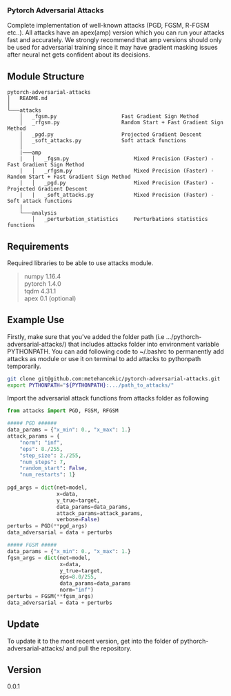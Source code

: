 ### Pytorch Adversarial Attacks #

Complete implementation of well-known attacks (PGD, FGSM, R-FGSM etc..). All attacks have an apex(amp) version which you can run your attacks fast and accurately. We strongly recommend that amp versions should only be used for adversarial training since it may have gradient masking issues after neural net gets confident about its decisions. 


## Module Structure #

```
pytorch-adversarial-attacks
│   README.md
│
└───attacks
    │   _fgsm.py                     Fast Gradient Sign Method
    │   _rfgsm.py                    Random Start + Fast Gradient Sign Method
    │   _pgd.py                      Projected Gradient Descent
    │   _soft_attacks.py             Soft attack functions
    │ 
    |───amp
    |   │   _fgsm.py                     Mixed Precision (Faster) - Fast Gradient Sign Method
    |   │   _rfgsm.py                    Mixed Precision (Faster) - Random Start + Fast Gradient Sign Method
    |   │   _pgd.py                      Mixed Precision (Faster) - Projected Gradient Descent
    |   |   _soft_attacks.py             Mixed Precision (Faster) - Soft attack functions
    |   
    └───analysis
        │   _perturbation_statistics     Perturbations statistics functions
```
## Requirements #

Required libraries to be able to use attacks module.

> numpy                     1.16.4\
> pytorch                   1.4.0\
> tqdm                      4.31.1\
> apex                      0.1  (optional)

## Example Use #

Firstly, make sure that you've added the folder path (i.e .../pythorch-adversarial-attacks/) that includes attacks folder into environment variable PYTHONPATH. You can add following code to ~/.bashrc to permanently add attacks as module or use it on terminal to add attacks to pythonpath temporarily.
```bash
git clone git@github.com:metehancekic/pytorch-adversarial-attacks.git
export PYTHONPATH="${PYTHONPATH}:.../path_to_attacks/"
```

Import the adversarial attack functions from attacks folder as following

```python
from attacks import PGD, FGSM, RFGSM

##### PGD ######
data_params = {"x_min": 0., "x_max": 1.}
attack_params = {
    "norm": "inf",
    "eps": 8./255,
    "step_size": 2./255,
    "num_steps": 7,
    "random_start": False,
    "num_restarts": 1}
    
pgd_args = dict(net=model,
                x=data,
                y_true=target,
                data_params=data_params,
                attack_params=attack_params,
                verbose=False)               
perturbs = PGD(**pgd_args)
data_adversarial = data + perturbs

##### FGSM #####
data_params = {"x_min": 0., "x_max": 1.}
fgsm_args = dict(net=model,
                 x=data,
                 y_true=target,
                 eps=8.0/255,
                 data_params=data_params
                 norm="inf")
perturbs = FGSM(**fgsm_args)
data_adversarial = data + perturbs
```
## Update #

To update it to the most recent version, get into the folder of pythorch-adversarial-attacks/ and pull the repository.

## Version #
0.0.1
